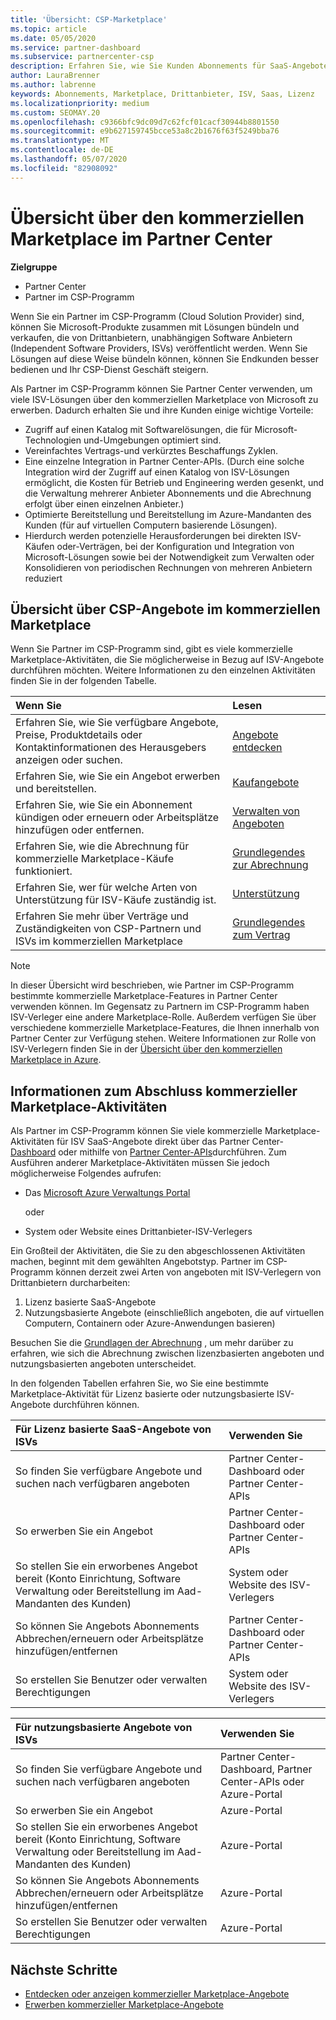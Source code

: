 ```yaml
---
title: 'Übersicht: CSP-Marketplace'
ms.topic: article
ms.date: 05/05/2020
ms.service: partner-dashboard
ms.subservice: partnercenter-csp
description: Erfahren Sie, wie Sie Kunden Abonnements für SaaS-Angebote (Software-as-a-Service) von unabhängigen Softwareanbietern (ISVs) im Marketplace verkaufen.
author: LauraBrenner
ms.author: labrenne
keywords: Abonnements, Marketplace, Drittanbieter, ISV, Saas, Lizenz
ms.localizationpriority: medium
ms.custom: SEOMAY.20
ms.openlocfilehash: c9366bfc9dc09d7c62fcf01cacf30944b8801550
ms.sourcegitcommit: e9b627159745bcce53a8c2b1676f63f5249bba76
ms.translationtype: MT
ms.contentlocale: de-DE
ms.lasthandoff: 05/07/2020
ms.locfileid: "82908092"
---
```

# <a name="overview-of-the-commercial-marketplace-in-partner-center"></a>Übersicht über den kommerziellen Marketplace im Partner Center

**Zielgruppe**

- Partner Center
- Partner im CSP-Programm

Wenn Sie ein Partner im CSP-Programm (Cloud Solution Provider) sind, können Sie Microsoft-Produkte zusammen mit Lösungen bündeln und verkaufen, die von Drittanbietern, unabhängigen Software Anbietern (Independent Software Providers, ISVs) veröffentlicht werden. Wenn Sie Lösungen auf diese Weise bündeln können, können Sie Endkunden besser bedienen und Ihr CSP-Dienst Geschäft steigern.

Als Partner im CSP-Programm können Sie Partner Center verwenden, um viele ISV-Lösungen über den kommerziellen Marketplace von Microsoft zu erwerben. Dadurch erhalten Sie und ihre Kunden einige wichtige Vorteile:

- Zugriff auf einen Katalog mit Softwarelösungen, die für Microsoft-Technologien und-Umgebungen optimiert sind.
- Vereinfachtes Vertrags-und verkürztes Beschaffungs Zyklen.
- Eine einzelne Integration in Partner Center-APIs. (Durch eine solche Integration wird der Zugriff auf einen Katalog von ISV-Lösungen ermöglicht, die Kosten für Betrieb und Engineering werden gesenkt, und die Verwaltung mehrerer Anbieter Abonnements und die Abrechnung erfolgt über einen einzelnen Anbieter.)
- Optimierte Bereitstellung und Bereitstellung im Azure-Mandanten des Kunden (für auf virtuellen Computern basierende Lösungen).
- Hierdurch werden potenzielle Herausforderungen bei direkten ISV-Käufen oder-Verträgen, bei der Konfiguration und Integration von Microsoft-Lösungen sowie bei der Notwendigkeit zum Verwalten oder Konsolidieren von periodischen Rechnungen von mehreren Anbietern reduziert

## <a name="overview-of-csp-offers-in-the-commercial-marketplace"></a>Übersicht über CSP-Angebote im kommerziellen Marketplace

Wenn Sie Partner im CSP-Programm sind, gibt es viele kommerzielle Marketplace-Aktivitäten, die Sie möglicherweise in Bezug auf ISV-Angebote durchführen möchten. Weitere Informationen zu den einzelnen Aktivitäten finden Sie in der folgenden Tabelle.

|**Wenn Sie**  |**Lesen**   |
|:------------------------------------|:------------------|
|Erfahren Sie, wie Sie verfügbare Angebote, Preise, Produktdetails oder Kontaktinformationen des Herausgebers anzeigen oder suchen. | [Angebote entdecken](csp-commercial-marketplace-discover.md) | 
|Erfahren Sie, wie Sie ein Angebot erwerben und bereitstellen.   | [Kaufangebote](csp-commercial-marketplace-purchase.md)   | 
|Erfahren Sie, wie Sie ein Abonnement kündigen oder erneuern oder Arbeitsplätze hinzufügen oder entfernen.  | [Verwalten von Angeboten](csp-commercial-marketplace-manage.md) |
|Erfahren Sie, wie die Abrechnung für kommerzielle Marketplace-Käufe funktioniert. | [Grundlegendes zur Abrechnung](csp-commercial-marketplace-billing.md) |
|Erfahren Sie, wer für welche Arten von Unterstützung für ISV-Käufe zuständig ist. | [Unterstützung](csp-commercial-marketplace-support.md) |
|Erfahren Sie mehr über Verträge und Zuständigkeiten von CSP-Partnern und ISVs im kommerziellen Marketplace | [Grundlegendes zum Vertrag](csp-commercial-marketplace-contracting.md) |

> [!NOTE]
> In dieser Übersicht wird beschrieben, wie Partner im CSP-Programm bestimmte kommerzielle Marketplace-Features in Partner Center verwenden können. Im Gegensatz zu Partnern im CSP-Programm haben ISV-Verleger eine andere Marketplace-Rolle. Außerdem verfügen Sie über verschiedene kommerzielle Marketplace-Features, die Ihnen innerhalb von Partner Center zur Verfügung stehen. Weitere Informationen zur Rolle von ISV-Verlegern finden Sie in der [Übersicht über den kommerziellen Marketplace in Azure](https://docs.microsoft.com/azure/marketplace/partner-center-portal/commercial-marketplace-overview).

## <a name="where-to-complete-commercial-marketplace-activities"></a>Informationen zum Abschluss kommerzieller Marketplace-Aktivitäten

Als Partner im CSP-Programm können Sie viele kommerzielle Marketplace-Aktivitäten für ISV SaaS-Angebote direkt über das Partner Center- [Dashboard](https://partner.microsoft.com/dashboard) oder mithilfe von [Partner Center-APIs](https://docs.microsoft.com/partner-center/develop/)durchführen. Zum Ausführen anderer Marketplace-Aktivitäten müssen Sie jedoch möglicherweise Folgendes aufrufen:

- Das [Microsoft Azure Verwaltungs Portal](https://portal.azure.com/)

    oder

- System oder Website eines Drittanbieter-ISV-Verlegers

Ein Großteil der Aktivitäten, die Sie zu den abgeschlossenen Aktivitäten machen, beginnt mit dem gewählten Angebotstyp. Partner im CSP-Programm können derzeit zwei Arten von angeboten mit ISV-Verlegern von Drittanbietern durcharbeiten:

1. Lizenz basierte SaaS-Angebote  
2. Nutzungsbasierte Angebote (einschließlich angeboten, die auf virtuellen Computern, Containern oder Azure-Anwendungen basieren)

Besuchen Sie die [Grundlagen der Abrechnung](billing-basics.md) , um mehr darüber zu erfahren, wie sich die Abrechnung zwischen lizenzbasierten angeboten und nutzungsbasierten angeboten unterscheidet.  

In den folgenden Tabellen erfahren Sie, wo Sie eine bestimmte Marketplace-Aktivität für Lizenz basierte oder nutzungsbasierte ISV-Angebote durchführen können.

|**Für Lizenz basierte SaaS-Angebote von ISVs**  |**Verwenden Sie**  |
|:------------------------------------|:------------------|
|So finden Sie verfügbare Angebote und suchen nach verfügbaren angeboten  | Partner Center-Dashboard oder Partner Center-APIs  |
|So erwerben Sie ein Angebot  | Partner Center-Dashboard oder Partner Center-APIs  |
|So stellen Sie ein erworbenes Angebot bereit (Konto Einrichtung, Software Verwaltung oder Bereitstellung im Aad-Mandanten des Kunden)  | System oder Website des ISV-Verlegers  |
|So können Sie Angebots Abonnements Abbrechen/erneuern oder Arbeitsplätze hinzufügen/entfernen | Partner Center-Dashboard oder Partner Center-APIs  |
|So erstellen Sie Benutzer oder verwalten Berechtigungen  | System oder Website des ISV-Verlegers  |

|**Für nutzungsbasierte Angebote von ISVs**  |**Verwenden Sie**  |
|:------------------------------------|:------------------|
|So finden Sie verfügbare Angebote und suchen nach verfügbaren angeboten  | Partner Center-Dashboard, Partner Center-APIs oder Azure-Portal  |
|So erwerben Sie ein Angebot  | Azure-Portal  |
|So stellen Sie ein erworbenes Angebot bereit (Konto Einrichtung, Software Verwaltung oder Bereitstellung im Aad-Mandanten des Kunden)  | Azure-Portal  |
|So können Sie Angebots Abonnements Abbrechen/erneuern oder Arbeitsplätze hinzufügen/entfernen | Azure-Portal  |
|So erstellen Sie Benutzer oder verwalten Berechtigungen  | Azure-Portal  |

## <a name="next-steps"></a>Nächste Schritte

- [Entdecken oder anzeigen kommerzieller Marketplace-Angebote](csp-commercial-marketplace-discover.md)
- [Erwerben kommerzieller Marketplace-Angebote](csp-commercial-marketplace-purchase.md)